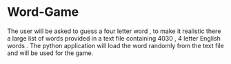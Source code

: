 # Word-Game
The user will be asked to guess a four letter word , to make it realistic there a large list of words provided in a text file containing 4030 , 4 letter English words . The python application will load the word randomly from the text file and will be used for the game. 
